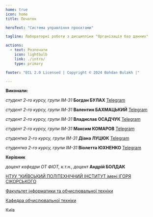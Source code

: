 ```yaml
---
home: true
icon: home
title: Початок

heroText: "Система управління проєктами"

tagline: Лабораторні роботи з дисципліни "Організація баз данних"

actions:
  - text: Розпочати
    icon: lightbulb
    link: ./intro/
    type: primary

footer: "ECL 2.0 Licensed | Copyright © 2024 Bohdan Bulakh |"

---
```



**Виконали:** 

*студент 2-го курсу, групи ІМ-31*<span padding-right:5em></span> **Богдан БУЛАХ** [Telegram](https://t.me/Bo_h_dan)

*студент 2-го курсу, групи ІМ-31*<span padding-right:5em></span> **Валентин БАХМАЦЬКИЙ** [Telegram](https://t.me/val_entin11)

*студент 2-го курсу, групи ІМ-31*<span padding-right:5em></span> **Владислав ОСАДЧУК** [Telegram](https://t.me/vladosadchuk1)

*студент 2-го курсу, групи ІМ-31*<span padding-right:5em></span> **Максим КОМАРОВ** [Telegram](https://t.me/promkq)

*студентка 2-го курсу, групи ІМ-31*<span padding-right:5em></span> **Діана ЛУЦЮК** [Telegram](https://t.me/dinaazavrrr)

*студентка 2-го курсу, групи ІМ-31*<span padding-right:5em></span> **Віолетта ЮХНЕНКО** [Telegram](https://t.me/wiiiollettaaaaa) 


**Керівник**

*доцент кафедри ОТ ФІОТ, к.т.н., доцент*<span padding-right:5em></span> **Андрій БОЛДАК** 

[НТУУ "КИЇВСЬКИЙ ПОЛІТЕХНІЧНИЙ ІНСТИТУТ імені ІГОРЯ СІКОРСЬКОГО](https://kpi.ua/)

[Факультет інформатики та обчислювальної техніки](https://fiot.kpi.ua/)

[Кафедра обчислювальної техніки](https://comsys.kpi.ua/)

Київ
